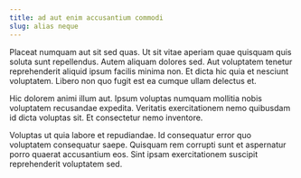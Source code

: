 ```yaml
---
title: ad aut enim accusantium commodi
slug: alias neque
---
```


Placeat numquam aut sit sed quas. Ut sit vitae aperiam quae quisquam quis soluta sunt repellendus. Autem aliquam dolores sed. Aut voluptatem tenetur reprehenderit aliquid ipsum facilis minima non. Et dicta hic quia et nesciunt voluptatem. Libero non quo fugit est ea cumque ullam delectus et.

Hic dolorem animi illum aut. Ipsum voluptas numquam mollitia nobis voluptatem recusandae expedita. Veritatis exercitationem nemo quibusdam id dicta voluptas sit. Et consectetur nemo inventore.

Voluptas ut quia labore et repudiandae. Id consequatur error quo voluptatem consequatur saepe. Quisquam rem corrupti sunt et aspernatur porro quaerat accusantium eos. Sint ipsam exercitationem suscipit reprehenderit voluptatem sed.
